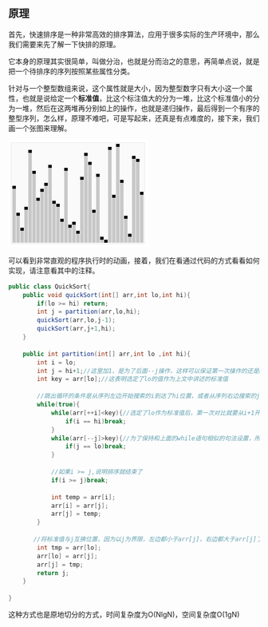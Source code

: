 ## 原理
首先，快速排序是一种非常高效的排序算法，应用于很多实际的生产环境中，那么我们需要来先了解一下快排的原理。

它本身的原理其实很简单，叫做分治，也就是分而治之的意思，再简单点说，就是把一个待排序的序列按照某些属性分类。

针对与一个整型数组来说，这个属性就是大小，因为整型数字只有大小这一个属性，也就是说给定一个**标准值**，比这个标注值大的分为一堆，比这个标准值小的分为一堆，然后在这两堆再分别如上的操作，也就是递归操作，最后得到一个有序的整型序列，怎么样，原理不难吧，可是写起来，还真是有点难度的，接下来，我们画一个张图来理解。

![quicksort](https://github.com/xfmax/AndroidKnowledgeHierarchy/blob/master/%E7%AE%97%E6%B3%95/%E6%8E%92%E5%BA%8F/image/sorting_quicksort_anim.gif)


可以看到非常直观的程序执行时的动画，接着，我们在看通过代码的方式看看如何实现，请注意看其中的注释。

```java
public class QuickSort{
    public void quickSort(int[] arr,int lo,int hi){
        if(lo >= hi) return;
        int j = partition(arr,lo,hi);
        quickSort(arr,lo,j-1);
        quickSort(arr,j+1,hi);
    }

    public int partition(int[] arr,int lo ,int hi){
        int i = lo;
        int j = hi+1;//这里加1，是为了后面--j操作，这样可以保证第一次操作的还是hi。
        int key = arr[lo];//这表明选定了lo的值作为上文中讲述的标准值

        //跳出循环的条件是从序列左边开始搜索的i到达了hi位置，或者从序列右边搜索的j到达了lo位置。
        while(true){
            while(arr[++i]<key){//选定了lo作为标准值后，第一次对比就要从i+1开始，相当于跨过了i，这下就明白了为什么在定义的时候hi要加1，但是lo没有加1
                if(i == hi)break;
            }
            while(arr[--j]>key){//为了保持和上面的while语句相似的句法设置，所以在定义的时候给hi加了1，这里再用--，保证第一次对比是从hi开始的
                if(j == lo)break;
            }

            //如果i >= j,说明排序就结束了
            if(i >= j)break;

            int temp = arr[i];
            arr[i] = arr[j];
            arr[j] = temp;
        }
       
       //将标准值与j互换位置，因为以j为界限，左边都小于arr[j]，右边都大于arr[j]了，这样交换之后，就完成了一次partition过程
        int tmp = arr[lo];
        arr[lo] = arr[j];
        arr[j] = tmp;
        return j;
    }

}
```
这种方式也是原地切分的方式，时间复杂度为O(NlgN)，空间复杂度O(1gN)